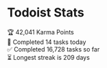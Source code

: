 
# Todoist Stats

<!-- TODO-IST:START -->
🏆  42,041 Karma Points           
🌸  Completed 14 tasks today           
✅  Completed 16,728 tasks so far           
⏳  Longest streak is 209 days
<!-- TODO-IST:END -->
